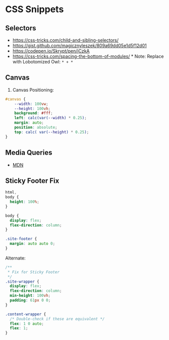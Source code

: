 # CSS Snippets

## Selectors

* https://css-tricks.com/child-and-sibling-selectors/
* https://gist.github.com/magicznyleszek/809a69dd05e1d5f12d01
* https://codepen.io/Skrypt/pen/jCzkA
* https://css-tricks.com/spacing-the-bottom-of-modules/
		* Note: Replace with Lobotomized Owl: `* + *`

## Canvas

1. Canvas Positioning:

```css
#canvas {
    --width: 100vw;
    --height: 100vh;
    background: #fff;
    left: calc(var(--width) * 0.25);
    margin: auto;
    position: absolute;
    top: calc( var(--height) * 0.25);
}
```

## Media Queries

* [MDN](https://hacks.mozilla.org/2016/08/using-feature-queries-in-css/)

## Sticky Footer Fix

```css
html,
body {
  height: 100%;
}

body {
  display: flex;
  flex-direction: column;
}

.site-footer {
  margin: auto auto 0;
}
```

Alternate:

```css
/**
 * Fix for Sticky Footer
 */
.site-wrapper {
  display: flex;
  flex-direction: column;
  min-height: 100vh;
  padding: 61px 0 0;
}

.content-wrapper {
  /* Double-check if these are equivalent */
  flex: 1 0 auto;
  flex: 1;
}
```
